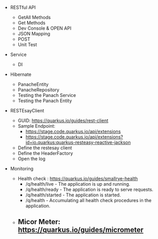
- RESTful API
    - GetAll Methods
    - Get Methods
    - Dev Console & OPEN API
    - JSON Mapping
    - POST
    - Unit Test
- Service
    - DI

- Hibernate
    - PanacheEntity
    - PanacheRepository
    - Testing the Panach Service
    - Testing the Panach Entity

- RESTEsayClient
    - GUID: https://quarkus.io/guides/rest-client
    - Sample Endpoint:
        - https://stage.code.quarkus.io/api/extensions
        - https://stage.code.quarkus.io/api/extensions?id=io.quarkus:quarkus-resteasy-reactive-jackson
    - Define the restesay client
    - Define the HeaderFactory
    - Open the log

- Monitoring
    - Health check : https://quarkus.io/guides/smallrye-health
        - /q/health/live - The application is up and running.
        - /q/health/ready - The application is ready to serve requests.
        - /q/health/started - The application is started.
        - /q/health - Accumulating all health check procedures in the application.
    - Micor Meter: https://quarkus.io/guides/micrometer
      - 